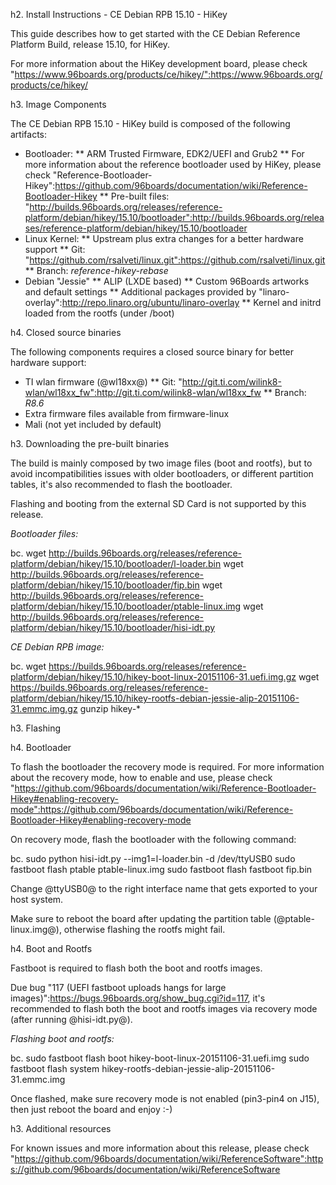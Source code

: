 h2. Install Instructions - CE Debian RPB 15.10 - HiKey

This guide describes how to get started with the CE Debian Reference Platform Build, release 15.10, for HiKey.

For more information about the HiKey development board, please check "https://www.96boards.org/products/ce/hikey/":https://www.96boards.org/products/ce/hikey/

h3. Image Components

The CE Debian RPB 15.10 - HiKey build is composed of the following artifacts:

* Bootloader:
** ARM Trusted Firmware, EDK2/UEFI and Grub2
** For more information about the reference bootloader used by HiKey, please check "Reference-Bootloader-Hikey":https://github.com/96boards/documentation/wiki/Reference-Bootloader-Hikey
** Pre-built files: "http://builds.96boards.org/releases/reference-platform/debian/hikey/15.10/bootloader":http://builds.96boards.org/releases/reference-platform/debian/hikey/15.10/bootloader
* Linux Kernel:
** Upstream plus extra changes for a better hardware support
** Git: "https://github.com/rsalveti/linux.git":https://github.com/rsalveti/linux.git
** Branch: *reference-hikey-rebase*
* Debian "Jessie"
** ALIP (LXDE based)
** Custom 96Boards artworks and default settings
** Additional packages provided by "linaro-overlay":http://repo.linaro.org/ubuntu/linaro-overlay
** Kernel and initrd loaded from the rootfs (under /boot)

h4. Closed source binaries

The following components requires a closed source binary for better hardware support:

* TI wlan firmware (@wl18xx@)
** Git: "http://git.ti.com/wilink8-wlan/wl18xx_fw":http://git.ti.com/wilink8-wlan/wl18xx_fw
** Branch: *R8.6*
* Extra firmware files available from firmware-linux
* Mali (not yet included by default)

h3. Downloading the pre-built binaries

The build is mainly composed by two image files (boot and rootfs), but to avoid incompatibilities issues with older bootloaders, or different partition tables, it's also recommended to flash the bootloader.

Flashing and booting from the external SD Card is not supported by this release.

*Bootloader files:*

bc. wget http://builds.96boards.org/releases/reference-platform/debian/hikey/15.10/bootloader/l-loader.bin
wget http://builds.96boards.org/releases/reference-platform/debian/hikey/15.10/bootloader/fip.bin
wget http://builds.96boards.org/releases/reference-platform/debian/hikey/15.10/bootloader/ptable-linux.img
wget http://builds.96boards.org/releases/reference-platform/debian/hikey/15.10/bootloader/hisi-idt.py

*CE Debian RPB image:*

bc. wget https://builds.96boards.org/releases/reference-platform/debian/hikey/15.10/hikey-boot-linux-20151106-31.uefi.img.gz
wget https://builds.96boards.org/releases/reference-platform/debian/hikey/15.10/hikey-rootfs-debian-jessie-alip-20151106-31.emmc.img.gz
gunzip hikey-*

h3. Flashing

h4. Bootloader

To flash the bootloader the recovery mode is required. For more information about the recovery mode, how to enable and use, please check "https://github.com/96boards/documentation/wiki/Reference-Bootloader-Hikey#enabling-recovery-mode":https://github.com/96boards/documentation/wiki/Reference-Bootloader-Hikey#enabling-recovery-mode

On recovery mode, flash the bootloader with the following command:

bc. sudo python hisi-idt.py --img1=l-loader.bin -d /dev/ttyUSB0
sudo fastboot flash ptable ptable-linux.img
sudo fastboot flash fastboot fip.bin

Change @ttyUSB0@ to the right interface name that gets exported to your host system.

Make sure to reboot the board after updating the partition table (@ptable-linux.img@), otherwise flashing the rootfs might fail.

h4. Boot and Rootfs

Fastboot is required to flash both the boot and rootfs images.

Due bug "117 (UEFI fastboot uploads hangs for large images)":https://bugs.96boards.org/show_bug.cgi?id=117, it's recommended to flash both the boot and rootfs images via recovery mode (after running @hisi-idt.py@).

*Flashing boot and rootfs:*

bc. sudo fastboot flash boot hikey-boot-linux-20151106-31.uefi.img
sudo fastboot flash system hikey-rootfs-debian-jessie-alip-20151106-31.emmc.img

Once flashed, make sure recovery mode is not enabled (pin3-pin4 on J15), then just reboot the board and enjoy :-)

h3. Additional resources

For known issues and more information about this release, please check "https://github.com/96boards/documentation/wiki/ReferenceSoftware":https://github.com/96boards/documentation/wiki/ReferenceSoftware
